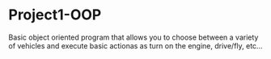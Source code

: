 # Project1-OOP
Basic object oriented program that allows you to choose between a variety of vehicles and execute basic actionas as turn on the engine, drive/fly, etc...
